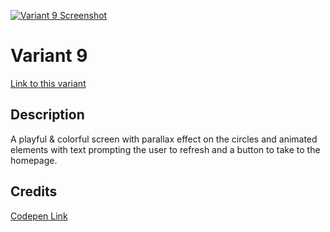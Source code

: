 [![Variant 9 Screenshot](https://last.yush.dev/variant9/assets/og.png)](https://last.yush.dev/variant9)

# Variant 9

[Link to this variant](https://last.yush.dev/variant9)

## Description

A playful & colorful screen with parallax effect on the circles and animated elements with text prompting the user to refresh and a button to take to the homepage.

## Credits

[Codepen Link](https://codepen.io/rafaelavlucas/pen/NWWQNjZ)
